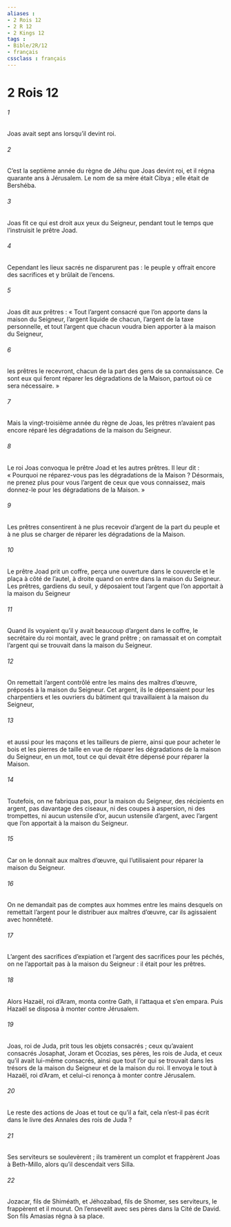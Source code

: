 ```yaml
---
aliases : 
- 2 Rois 12
- 2 R 12
- 2 Kings 12
tags : 
- Bible/2R/12
- français
cssclass : français
---
```


# 2 Rois 12

###### 1
Joas avait sept ans lorsqu’il devint roi.
###### 2
C’est la septième année du règne de Jéhu que Joas devint roi, et il régna quarante ans à Jérusalem. Le nom de sa mère était Cibya ; elle était de Bershéba.
###### 3
Joas fit ce qui est droit aux yeux du Seigneur, pendant tout le temps que l’instruisit le prêtre Joad.
###### 4
Cependant les lieux sacrés ne disparurent pas : le peuple y offrait encore des sacrifices et y brûlait de l’encens.
###### 5
Joas dit aux prêtres : « Tout l’argent consacré que l’on apporte dans la maison du Seigneur, l’argent liquide de chacun, l’argent de la taxe personnelle, et tout l’argent que chacun voudra bien apporter à la maison du Seigneur,
###### 6
les prêtres le recevront, chacun de la part des gens de sa connaissance. Ce sont eux qui feront réparer les dégradations de la Maison, partout où ce sera nécessaire. »
###### 7
Mais la vingt-troisième année du règne de Joas, les prêtres n’avaient pas encore réparé les dégradations de la maison du Seigneur.
###### 8
Le roi Joas convoqua le prêtre Joad et les autres prêtres. Il leur dit : « Pourquoi ne réparez-vous pas les dégradations de la Maison ? Désormais, ne prenez plus pour vous l’argent de ceux que vous connaissez, mais donnez-le pour les dégradations de la Maison. »
###### 9
Les prêtres consentirent à ne plus recevoir d’argent de la part du peuple et à ne plus se charger de réparer les dégradations de la Maison.
###### 10
Le prêtre Joad prit un coffre, perça une ouverture dans le couvercle et le plaça à côté de l’autel, à droite quand on entre dans la maison du Seigneur. Les prêtres, gardiens du seuil, y déposaient tout l’argent que l’on apportait à la maison du Seigneur
###### 11
Quand ils voyaient qu’il y avait beaucoup d’argent dans le coffre, le secrétaire du roi montait, avec le grand prêtre ; on ramassait et on comptait l’argent qui se trouvait dans la maison du Seigneur.
###### 12
On remettait l’argent contrôlé entre les mains des maîtres d’œuvre, préposés à la maison du Seigneur. Cet argent, ils le dépensaient pour les charpentiers et les ouvriers du bâtiment qui travaillaient à la maison du Seigneur,
###### 13
et aussi pour les maçons et les tailleurs de pierre, ainsi que pour acheter le bois et les pierres de taille en vue de réparer les dégradations de la maison du Seigneur, en un mot, tout ce qui devait être dépensé pour réparer la Maison.
###### 14
Toutefois, on ne fabriqua pas, pour la maison du Seigneur, des récipients en argent, pas davantage des ciseaux, ni des coupes à aspersion, ni des trompettes, ni aucun ustensile d’or, aucun ustensile d’argent, avec l’argent que l’on apportait à la maison du Seigneur.
###### 15
Car on le donnait aux maîtres d’œuvre, qui l’utilisaient pour réparer la maison du Seigneur.
###### 16
On ne demandait pas de comptes aux hommes entre les mains desquels on remettait l’argent pour le distribuer aux maîtres d’œuvre, car ils agissaient avec honnêteté.
###### 17
L’argent des sacrifices d’expiation et l’argent des sacrifices pour les péchés, on ne l’apportait pas à la maison du Seigneur : il était pour les prêtres.
###### 18
Alors Hazaël, roi d’Aram, monta contre Gath, il l’attaqua et s’en empara. Puis Hazaël se disposa à monter contre Jérusalem.
###### 19
Joas, roi de Juda, prit tous les objets consacrés ; ceux qu’avaient consacrés Josaphat, Joram et Ocozias, ses pères, les rois de Juda, et ceux qu’il avait lui-même consacrés, ainsi que tout l’or qui se trouvait dans les trésors de la maison du Seigneur et de la maison du roi. Il envoya le tout à Hazaël, roi d’Aram, et celui-ci renonça à monter contre Jérusalem.
###### 20
Le reste des actions de Joas et tout ce qu’il a fait,
cela n’est-il pas écrit dans le livre des Annales des rois de Juda ?
###### 21
Ses serviteurs se soulevèrent ; ils tramèrent un complot et frappèrent Joas à Beth-Millo, alors qu’il descendait vers Silla.
###### 22
Jozacar, fils de Shiméath, et Jéhozabad, fils de Shomer, ses serviteurs, le frappèrent et il mourut.
On l’ensevelit avec ses pères dans la Cité de David.
Son fils Amasias régna à sa place.
